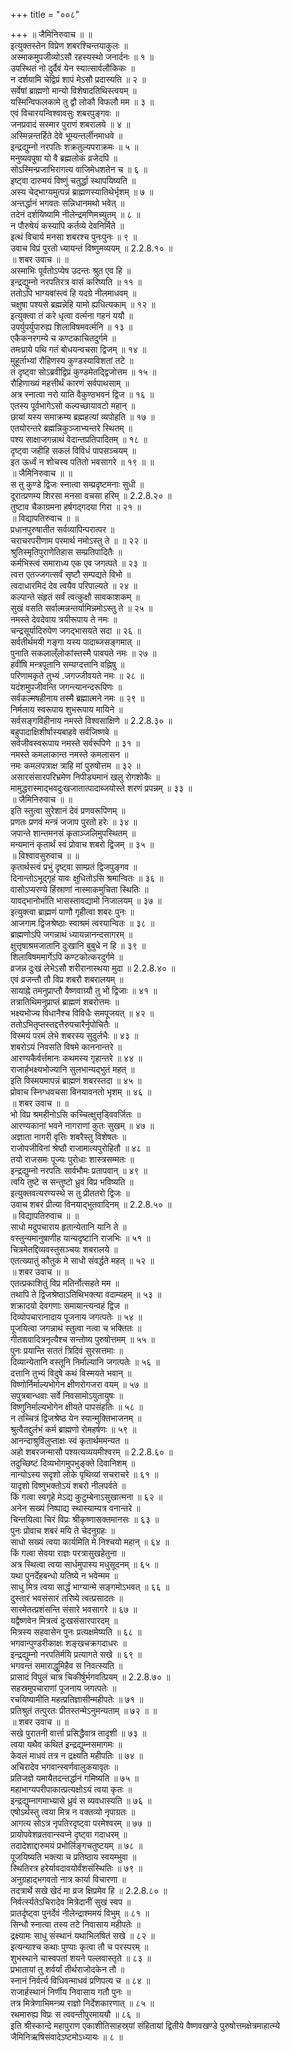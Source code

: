 +++
title = "००८"

+++
॥ जैमिनिरुवाच ॥ ॥  
इत्युक्तस्तेन विप्रेण शबरश्चिन्तयाकुलः ॥  
अस्माकमुपजीव्योऽसौ रहस्यस्थो जनार्दनः ॥ १ ॥  
उपस्थितं नो दुर्दैवं येन स्यात्सार्वलौकिकः ॥  
न दर्शयामि चेद्विप्रं शापं मेऽसौ प्रदास्यति ॥ २ ॥  
सर्वेषां ब्राह्मणो मान्यो विशेषादतिथिस्त्वयम् ॥  
यस्मिन्विफलकामे तु द्वौ लोकौ विफलौ मम ॥ ३ ॥  
एवं विचारयन्विश्वावसुः शबरपुङ्गवः ॥  
जनप्रवादं सस्मार पुराणं शबरालये ॥ ४ ॥  
अस्मिन्नन्तर्हिते देवे भूम्यन्तर्लीनमाधवे ॥  
इन्द्रद्युम्नो नरपतिः शक्रतुल्यपराक्रमः ॥ ५ ॥  
मनुष्यवपुषा यो वै ब्रह्मलोकं व्रजेदपि ॥  
सोऽस्मिन्प्रजाभिरागत्य वाजिमेधशतेन च ॥ ६ ॥  
इष्ट्वा दारुमयं विष्णुं चतुर्द्धा स्थापयिष्यति ॥  
अस्य चेद्भाग्यमुत्पन्नं ब्राह्मणस्यातिथेर्भृशम् ॥ ७ ॥  
अन्तर्द्धानं भगवतः सन्निधानमथो भवेत् ॥  
तदेनं दर्शयिष्यामि नीलेन्द्रमणिमच्युतम् ॥ ८ ॥  
न पौरुषेयं कस्यापि कर्तव्ये देवनिर्मिते ॥  
इत्थं विचार्य मनसा शबरश्च पुनःपुनः ॥ ९ ॥  
उवाच विप्रं पुरतो ध्यायन्तं विष्णुमव्ययम् ॥ 2.2.8.१० ॥  
॥ शबर उवाच ॥ ॥  
अस्माभिः पूर्वतोऽप्येष उदन्तः श्रुत एव हि ॥  
इन्द्रद्युम्नो नरपतिरत्र वासं करिष्यति ॥ ११ ॥  
ततोऽपि भाग्यवांस्त्वं हि यदग्रे नीलमाधवम् ॥  
चक्षुषा पश्यसे ब्रह्मन्नेहि यामो ह्यधित्यकाम् ॥ १२ ॥  
इत्युक्त्वा तं करे धृत्वा वर्त्मना गहनं ययौ ॥  
उपर्युपर्युपारुह्य शिलाविषमवर्त्मनि ॥ १३ ॥  
एकैकनरगम्ये च कण्टकाचितदुर्गमे ॥  
तमःप्राये पथि गतं बोधयन्वचसा द्विजम् ॥ १४ ॥  
मुहूर्ताभ्यां रौहिणस्य कुण्डस्याविशतां तटे ॥  
तं दृष्ट्वा सोऽब्रवीद्विप्रं कुण्डमेतद्द्विजोत्तम ॥ १५ ॥  
रौहिणाख्यं महत्तीर्थं कारणं सर्वपाथसाम् ॥  
अत्र स्नात्वा नरो याति वैकुण्ठभवनं द्विज ॥ १६ ॥  
एतस्य पूर्वभागेऽसो कल्पच्छायावटो महान् ॥  
छायां यस्य समाक्रम्य ब्रह्महत्यां व्यपोहति ॥ १७ ॥  
एतयोरन्तरे ब्रह्मन्निकुञ्जाभ्यन्तरे स्थितम् ॥  
पश्य साक्षाजगन्नाथं वेदान्तप्रतिपादितम् ॥ १८ ॥  
दृष्ट्वा जहीहि सकलं विविधं पापसञ्चयम् ॥  
इत ऊर्ध्वं न शोचस्व पतितो भवसागरे ॥ १९ ॥ ॥  
॥ जैमिनिरुवाच ॥ ॥  
स तु कुण्डे द्विजः स्नात्वा सम्प्रदृष्टमनाः सुधी ॥  
दूरात्प्रणम्य शिरसा मनसा वचसा हरिम् ॥ 2.2.8.२० ॥  
तुष्टाव चैकाग्रमना हर्षगद्गदया गिरा ॥ २१ ॥  
॥ विद्यापतिरुवाच ॥ ॥  
प्रधानपुरुषातीत सर्वव्यापिन्परात्पर ॥  
चराचरपरीणाम परमार्थ नमोऽस्तु ते ॥ ॥ २२ ॥  
श्रुतिस्मृतिपुराणेतिहास सम्प्रतिपादितैः ॥  
कर्मभिस्त्वं समाराध्य एक एव जगत्पते ॥ २३ ॥  
त्वत्त एतज्जगत्सर्वं सृष्टौ सम्पद्यते विभो ॥  
त्वदाधारमिदं देव त्वयैव परिपाल्यते ॥ २४ ॥  
कल्पान्ते संहृतं सर्वं त्वत्कुक्षौ सावकाशकम् ॥  
सुखं वसति सर्वात्मन्नन्तर्यामिन्नमोऽस्तु ते ॥ २५ ॥  
नमस्ते देवदेवाय त्रयीरूपाय ते नमः ॥  
चन्द्रसूर्यादिरुपेण जगद्भासयते सदा ॥ २६ ॥  
सर्वतीर्थमयी गङ्गा यस्य पादाब्जसङ्गमात् ॥  
पुनाति सकलाल्ँलोकांस्तस्मै पावयते नमः ॥ २७ ॥  
हवींषि मन्त्रपूतानि सम्यग्दत्तानि वह्निषु ॥  
परिणामकृते तुभ्यं .जगज्जीवयते नमः ॥ २८ ॥  
यदंशमुपजीवन्ति जगन्त्यानन्दरूपिणः ॥  
सर्वकल्मषहीनाय तस्मै ब्रह्मात्मने नमः ॥ २९ ॥  
निर्मलाय स्वरूपाय शुभरूपाय मायिने ॥  
सर्वसङ्गविहीनाय नमस्ते विश्वसाक्षिणे ॥ 2.2.8.३० ॥  
बहुपादाक्षिशीर्षास्यबाहवे सर्वजिष्णवे ॥  
सर्वजीवस्वरूपाय नमस्ते सर्वरूपिणे ॥ ३१ ॥  
नमस्ते कमलाकान्त नमस्ते कमलासन ॥  
नमः कमलपत्राक्ष त्राहि मां पुरुषोत्तम ॥ ३२ ॥  
असारसंसारपरिभ्रमेण निपीड्यमानं खलु रोगशोकैः ॥  
मामुद्धरास्माद्भवदुःखजातात्पादाब्जयोस्ते शरणं प्रपन्नम् ॥ ३३ ॥  
॥ जैमिनिरुवाच ॥ ॥  
इति स्तुत्वा सुरेशानं देवं प्रणवरूपिणम् ॥  
प्रणतः प्रणवं मन्त्रं जजाप पुरतो हरेः ॥ ३४ ॥  
जपान्ते शान्तमनसं कृताञ्जलिमुपस्थितम् ॥  
मन्यमानं कृतार्थं स्वं प्रोवाच शबरो द्विजम् ॥ ३५ ॥  
॥ विश्वावसुरुवाच ॥ ॥  
कृतार्थस्त्वं प्रभुं दृष्ट्वा साम्प्रतं द्विजपुङ्गव ॥  
दिनान्तोऽभूद्गृहं यावः क्षुधितोऽसि श्रमान्वितः ॥ ३६ ॥  
वासोऽप्यरण्ये हिंस्राणां नास्माकमुचिता स्थितिः ॥  
यावद्भानोर्भाति भासस्तावद्यामो निजालयम् ॥ ३७ ॥  
इत्युक्त्वा ब्राह्मणं पाणौ गृहीत्वा शबरः पुनः ॥  
आजगाम द्विजश्रेष्ठाः स्वाश्रमं त्वरयान्वितः ॥ ३८ ॥  
ब्राह्मणोऽपि जगन्नाथं ध्यायन्नानन्दसागरम् ॥  
क्षुत्तृषाश्रमजातानि दुःखानि बुबुधे न हि ॥ ३९ ॥  
शिलाविषममार्गेऽपि कण्टकोत्करदुर्गमे ॥  
व्रजन्न दुःखं लेभेऽसौ शरीरानास्थया मुदा ॥ 2.2.8.४० ॥  
एवं व्रजन्तौ तौ विप्र शबरौ शबरालयम् ॥  
सायाह्ने तमनुप्राप्तौ वैष्णवाग्र्यौ तु भो द्विजाः ॥ ४१ ॥  
तत्रातिथिमनुप्राप्तं ब्राह्मणं शबरोत्तमः ॥  
भक्ष्यभोज्य विधानैश्च विविधैः समपूजयत् ॥ ४२ ॥  
ततोऽभितृप्तस्तद्दत्तैरुपचारैर्नृपोचितैः ॥  
विस्मयं परमं लेभे शबरस्य सुदुर्लभैः ॥ ४३ ॥  
शबरोऽयं निवसति विषमे काननान्तरे ॥  
आरण्यकैर्वर्त्तमानः कथमस्य गृहान्तरे ॥ ४४ ॥  
राजार्हभक्ष्यभोज्यानि सुलभान्यद्भुतं महत् ॥  
इति विस्मयमापन्नं ब्राह्मणं शबरस्तदा ॥ ४५ ॥  
प्रोवाच स्निग्धवचसा विनयावनतो भृशम् ॥ ४६ ॥  
॥ शबर उवाच ॥ ॥  
भो विप्र श्रमहीनोऽसि कच्चित्क्षुत्तृड्विवर्जितः ॥  
आरण्यकानां भवने नागराणां कुतः सुखम् ॥ ४७ ॥  
अज्ञाता नागरी वृत्तिः शबरैस्तु विशेषतः ॥  
राजोपजीविनां श्रेष्ठौ राजामात्यपुरोहितौ ॥ ४८ ॥  
तयो राजसमः पूज्यः पुरोधाः शास्त्रसम्मतः ॥  
इन्द्रद्युम्नो नरपतिः सार्वभौमः प्रतापवान् ॥ ४९ ॥  
त्वयि तुष्टे स सन्तुष्टो ध्रुवं विप्र भविष्यति ॥  
इत्युक्तवत्यरण्यस्थे स तु प्रीततरो द्विजः ॥  
उवाच शबरं प्रीत्या विनयाद्भुतवादिनम् ॥ 2.2.8.५० ॥  
॥ विद्यापतिरुवाच ॥ ॥  
साधो मदुपचाराय हृतान्येतानि यानि ते ॥  
वस्तुन्यमानुषाणीह यान्यदृष्टानि राजभिः ॥ ५१ ॥  
चित्रमेतद्दिव्यवस्तुसञ्चयः शबरालये ॥  
एतत्ख्यातुं कौतुकं मे साधो संवर्द्धते महत् ॥ ५२ ॥  
॥ शबर उवाच ॥ ॥  
एतत्प्रकाशितुं विप्र मतिर्नोत्सहते मम ॥  
तथापि ते द्विजश्रेष्ठाऽतिथिभक्त्या वदाम्यहम् ॥ ५३ ॥  
शक्रादयो देवगणाः समायान्त्यन्वहं द्विज ॥  
दिव्योपचारानादाय पूजनाय जगत्पतेः ॥ ५४ ॥  
पूजयित्वा जगन्नाथं स्तुत्वा नत्वा च भक्तितः ॥  
गीतशवादित्रनृत्यैश्च सन्तोष्य पुरुषोत्तमम् ॥ ५५ ॥  
पुनः प्रयान्ति सततं त्रिदिवं सुरसत्तमाः ॥  
दिव्यान्येतानि वस्तूनि निर्माल्यानि जगत्पतेः ॥ ५६ ॥  
दत्तानि तुभ्यं विदुषे कथं विस्मयते भवान् ॥  
विष्णोर्निर्माल्यभोगेन क्षीणरोगजरा वयम् ॥ ५७ ॥  
सपुत्रबान्धवाः सर्वे निवसामोऽयुतायुषः ॥  
विष्णुनिर्माल्यभोगेन क्षीयते पापसंहतिः ॥ ५८ ॥  
न तच्चित्रं द्विजश्रेष्ठ येन स्यान्मुक्तिभाजनम् ॥  
श्रुत्वैतद्दुर्लभं कर्म ब्राह्मणो रोमहर्षणः ॥ ५९ ॥  
आनन्दाश्रुविलुप्ताक्षः स्वं कृतार्थममन्यत ॥  
अहो शबरजन्मासौ पश्यत्यव्ययमीश्वरम् ॥ 2.2.8.६० ॥  
तदुच्छिष्टं दिव्यभोगमुपभुङ्क्ते दिवानिशम् ॥  
नान्योऽस्य सदृशो लोके पृथिव्यां सचराचरे ॥ ६१ ॥  
यादृशो विष्णुभक्तोऽयं शबरो नीलपर्वते ॥  
किं गत्वा स्वगृहे मेऽद्य कुटुम्बेनाऽसुखात्मना ॥ ६२ ॥  
अनेन सख्यं निष्पाद्य स्थास्याम्यत्र वनान्तरे ॥  
चिन्तयित्वा चिरं विप्रः श्रीकृष्णासक्तमानसः ॥ ६३ ॥  
पुनः प्रोवाच शबरं मयि ते चेदनुग्रहः ॥  
साधो सख्यं त्वया कार्यमिति मे निश्चयो महान् ॥ ६४ ॥  
किं गत्वा सेवया राज्ञः परत्रासुखहेतुना ॥  
अत्र स्थित्वा त्वया सार्धमुपास्य मधुसूदनम् ॥ ६५ ॥  
यथा पुनर्देहबन्धो यतिष्ये न भवेन्मम ॥  
साधु मित्र त्वया सार्द्धं भाग्यान्मे सङ्गमोऽभवत् ॥ ६६ ॥  
दुस्तारं भवसंसारं तरिष्ये त्वत्प्रसादतः ॥  
सारमेतत्प्रशंसन्ति संसारे भवसागरे ॥ ६७ ॥  
यद्वैष्णवेन मित्रत्वं दुःखसंसारपारदम् ॥  
मित्रस्य सहवासेन पुनः प्रत्यक्षमेष्यति ॥ ६८ ॥  
भगवान्पुण्डरीकाक्षः शङ्खचक्रगदाधरः ॥  
इन्द्रद्युम्नो नरपतिर्मयि प्रत्यागते सखे ॥ ६९ ॥  
भगवन्तं समाराद्धुमिहैव स निवत्स्यति ॥  
प्रासादं विपुलं चात्र चिकीर्षुर्भगवत्प्रियम् ॥ 2.2.8.७० ॥  
सहस्रमुपचाराणां पूजनाय जगत्पतेः ॥  
रचयिष्यामीति महत्प्रतिज्ञासीन्महीपतेः ॥ ७१ ॥  
प्रतिश्रुतं तत्पुरतः प्रीतस्तन्मेऽनुमन्यताम् ॥ ७२ ॥ ॥  
॥ शबर उवाच ॥ ॥  
सखे पुरातनी वार्त्ता प्रसिद्धैवात्र तादृशी ॥ ७३ ॥  
त्वया यथैव कथितं इन्द्रद्युम्नसमागमः ॥  
केवलं माधवं तत्र न द्रक्ष्यति महीपतिः ॥ ७४ ॥  
अचिरादेव भगवान्स्वर्णवालुकयावृतः ॥  
प्रतिजज्ञे यमायैतदन्तर्द्धानं गमिष्यति ॥ ७५ ॥  
महाभाग्यपरीपाकात्प्रत्यक्षोऽयं त्वया कृतः ॥  
इन्द्रद्युम्नागमाभ्यासे ध्रुवं स व्यवधास्यति ॥ ७६ ॥  
एषोऽर्थस्तु त्वया मित्र न वक्तव्यो नृपाग्रतः ॥  
आगत्य सोऽत्र नृपतिरदृष्ट्वा परमेश्वरम् ॥ ७७ ॥  
प्रायोपवेशव्रतवान्स्वप्ने दृष्ट्वा गदाधरम् ॥  
तदादेशाद्दारुमयं प्रभोर्लिङ्गचतुष्टयम् ॥ ७८ ॥  
पूजयिष्यति भक्त्या च प्रतिष्ठाय स्वयम्भुवा ॥  
स्थितिरत्र हरेर्यावदावयोर्वंशसंस्थितिः ॥ ७९ ॥  
अनुग्रहाद्भगवतो नात्र कार्या विचारणा ॥  
तदत्रार्थे सखे खेदं मा व्रज क्षिप्रमेव हि ॥ 2.2.8.८० ॥  
निर्वर्त्स्यतेऽचिरादेव मित्रेदानीं सुखं स्वप ॥  
प्रातर्दृष्ट्वा पुनर्देवं नीलेन्द्राश्ममयं विभुम् ॥ ८१ ॥  
सिन्धौ स्नात्वा तस्य तटे निवासाय महीपतेः ॥  
द्रक्ष्यामः साधु संस्थानं यथाभिलषितं सखे ॥ ८२ ॥  
इत्यन्याश्च कथाः पुण्याः कृत्वा तौ च परस्परम् ॥  
शुभस्थाने चास्वपतां शयने पल्लवास्तृते ॥ ८३ ॥  
प्रभातायां तु शर्वर्यां तीर्थराजोदकेन तौ ॥  
स्नानं निर्वर्त्य विधिवन्माधवं प्रणिपत्य च ॥ ८४ ॥  
राजार्हस्थानं निर्णीय निवासाय गतौ पुनः ॥  
तत्र मित्रेणाभिमन्त्र्य राज्ञो निर्देशकारणात् ॥ ८५ ॥  
रथमारुह्य विप्रः स त्ववन्तीपुरमाययौ ॥ ८६ ॥  
इति श्रीस्कान्दे महापुराण एकाशीतिसाहस्र्यां संहितायां द्वितीये वैष्णवखण्डे पुरुषोत्तमक्षेत्रमाहात्म्ये जैमिनिऋषिसंवादेऽष्टमोऽध्यायः ॥ ८ ॥
